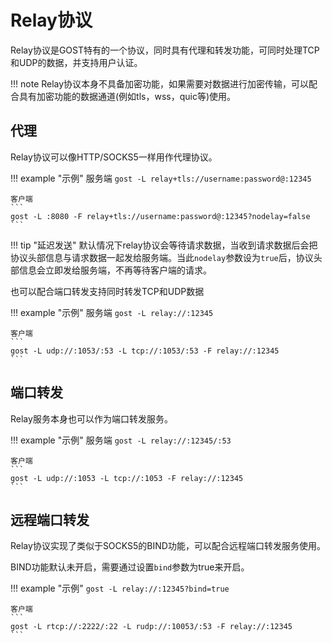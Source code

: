 # Relay协议

Relay协议是GOST特有的一个协议，同时具有代理和转发功能，可同时处理TCP和UDP的数据，并支持用户认证。

!!! note
    Relay协议本身不具备加密功能，如果需要对数据进行加密传输，可以配合具有加密功能的数据通道(例如tls，wss，quic等)使用。

## 代理

Relay协议可以像HTTP/SOCKS5一样用作代理协议。

!!! example "示例"
	服务端
	```
	gost -L relay+tls://username:password@:12345
	```

	客户端
	```
	gost -L :8080 -F relay+tls://username:password@:12345?nodelay=false
	```

!!! tip "延迟发送"
    默认情况下relay协议会等待请求数据，当收到请求数据后会把协议头部信息与请求数据一起发给服务端。当此`nodelay`参数设为`true`后，协议头部信息会立即发给服务端，不再等待客户端的请求。

也可以配合端口转发支持同时转发TCP和UDP数据

!!! example "示例"
	服务端
	```
	gost -L relay://:12345
	```

	客户端
	```
	gost -L udp://:1053/:53 -L tcp://:1053/:53 -F relay://:12345
	```

## 端口转发

Relay服务本身也可以作为端口转发服务。

!!! example "示例"
	服务端
	```
	gost -L relay://:12345/:53
	```

	客户端
	```
	gost -L udp://:1053 -L tcp://:1053 -F relay://:12345
	```

## 远程端口转发

Relay协议实现了类似于SOCKS5的BIND功能，可以配合远程端口转发服务使用。

BIND功能默认未开启，需要通过设置`bind`参数为true来开启。

!!! example "示例"
	```
	gost -L relay://:12345?bind=true
	```

	客户端
    ```
	gost -L rtcp://:2222/:22 -L rudp://:10053/:53 -F relay://:12345
	```